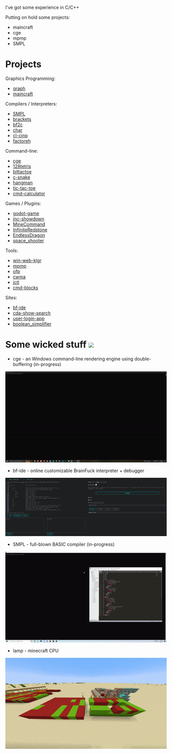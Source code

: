 I've got some experience in C/C++

Putting on hold some projects:
- maincraft
- cge
- mpmp
- SMPL

# Projects

Graphics Programming:
- [graph](https://www.github.com/kvbc/graph)
- [maincraft](https://www.github.com/kvbc/maincraft)

Compilers / Interpreters:
- [SMPL](https://www.github.com/kvbc/smpl)
- [brackets](https://www.github.com/kvbc/brackets)
- [bf2c](https://www.github.com/kvbc/bf2c)
- [char](https://www.github.com/kvbc/char)
- [cl-cinp](https://www.github.com/kvbc/cl-cinp)
- [factoreh](https://www.github.com/kvbc/factoreh)

Command-line:
- [cge](https://www.github.com/kvbc/cge)
- [128tetris](https://www.github.com/kvbc/128tetris)
- [bittactoe](https://www.github.com/kvbc/bittactoe)
- [c-snake](https://www.github.com/kvbc/c-snake)
- [hangman](https://www.github.com/kvbc/hangman)
- [tic-tac-toe](https://www.github.com/kvbc/tic-tac-toe)
- [cmd-calculator](https://www.github.com/kvbc/cmd-calculator)

Games / Plugins:
- [godot-game](https://www.github.com/kvbc/godot-game)
- [jnc-showdown](https://www.github.com/kvbc/jnc-showdown)
- [MineCommand](https://www.github.com/kvbc/MineCommand)
- [InfiniteRedstone](https://www.github.com/kvbc/InfiniteRedstone)
- [EndlessDragon](https://www.github.com/kvbc/EndlessDragon)
- [space_shooter](https://www.github.com/kvbc/space_shooter)

Tools:
- [win-web-klgr](https://www.github.com/kvbc/win-web-klgr)
- [mpmp](https://www.github.com/kvbc/mpmp)
- [ofp](https://www.github.com/kvbc/ofp)
- [cwma](https://www.github.com/kvbc/cwma)
- [jctl](https://www.github.com/kvbc/jctl)
- [cmd-blocks](https://www.github.com/kvbc/cmd-blocks)

Sites:
- [bf-ide](https://www.github.com/kvbc/bf-ide)
- [cda-show-search](https://www.github.com/kvbc/cda-show-search)
- [user-login-app](https://www.github.com/kvbc/user-login-app)
- [boolean_simplifier](https://www.github.com/kvbc/boolean-simplifier)

# Some wicked stuff ![](https://cdn.frankerfacez.com/emoticon/457124/1)

- cge - an Windows command-line rendering engine using double-buffering (in-progress)

![](gif/cge.gif)

- bf-ide - online customizable BrainFuck interpreter + debugger

![](img/bf-ide.jpg)

- SMPL - full-blown BASIC compiler (in-progress)

![](gif/smpl.gif)

- lamp - minecraft CPU

![](gif/lamp.gif)
